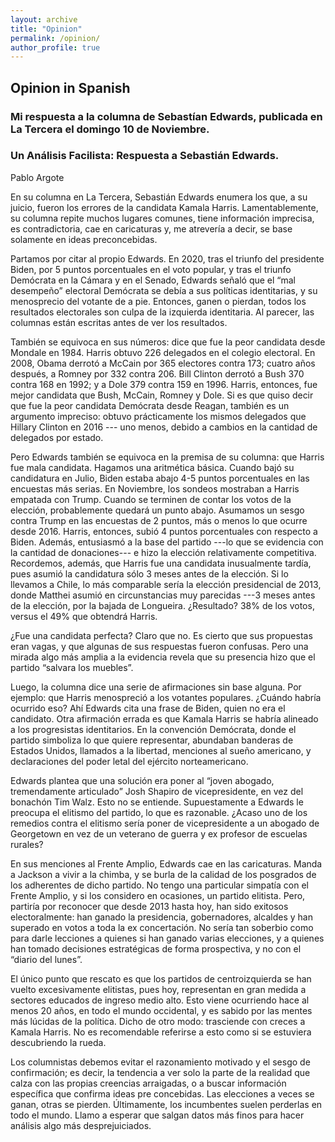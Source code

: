 ```yaml
---
layout: archive
title: "Opinion"
permalink: /opinion/
author_profile: true
---
```


## Opinion in Spanish

### Mi respuesta a la columna de Sebastían Edwards, publicada en La Tercera el domingo 10 de Noviembre.

### Un Análisis Facilista: Respuesta a Sebastián Edwards.
 
Pablo Argote
 
​En su columna en La Tercera, Sebastián Edwards enumera los que, a su juicio, fueron los errores de la candidata Kamala Harris. Lamentablemente, su columna repite muchos lugares comunes, tiene información imprecisa, es contradictoria, cae en caricaturas y, me atrevería a decir, se base solamente en ideas preconcebidas.
 
Partamos por citar al propio Edwards. En 2020, tras el triunfo del presidente Biden, por 5 puntos porcentuales en el voto popular, y tras el triunfo Demócrata en la Cámara y en el Senado, Edwards señaló que el “mal desempeño” electoral Demócrata se debía a sus políticas identitarias, y su menosprecio del votante de a pie. Entonces, ganen o pierdan, todos los resultados electorales son culpa de la izquierda identitaria. Al parecer, las columnas están escritas antes de ver los resultados.
 
También se equivoca en sus números: dice que fue la peor candidata desde Mondale en 1984. Harris obtuvo 226 delegados en el colegio electoral. En 2008, Obama derrotó a McCain por 365 electores contra 173; cuatro años después, a Romney por 332 contra 206. Bill Clinton derrotó a Bush 370 contra 168 en 1992; y a Dole 379 contra 159 en 1996. Harris, entonces, fue mejor candidata que Bush, McCain, Romney y Dole. Si es que quiso decir que fue la peor candidata Demócrata desde Reagan, también es un argumento impreciso: obtuvo prácticamente los mismos delegados que Hillary Clinton en 2016 --- uno menos, debido a cambios en la cantidad de delegados por estado.
 
Pero Edwards también se equivoca en la premisa de su columna: que Harris fue mala candidata. Hagamos una aritmética básica. Cuando bajó su candidatura en Julio, Biden estaba abajo 4-5 puntos porcentuales en las encuestas más serias. En Noviembre, los sondeos mostraban a Harris empatada con Trump. Cuando se terminen de contar los votos de la elección, probablemente quedará un punto abajo. Asumamos un sesgo contra Trump en las encuestas de 2 puntos, más o menos lo que ocurre desde 2016. Harris, entonces, subió 4 puntos porcentuales con respecto a Biden. Además, entusiasmó a la base del partido ---lo que se evidencia con la cantidad de donaciones--- e hizo la elección relativamente competitiva. Recordemos, además, que Harris fue una candidata inusualmente tardía, pues asumió la candidatura sólo 3 meses antes de la elección. Si lo llevamos a Chile, lo más comparable sería la elección presidencial de 2013, donde Matthei asumió en circunstancias muy parecidas ---3 meses antes de la elección, por la bajada de Longueira. ¿Resultado? 38% de los votos, versus el 49% que obtendrá Harris.
 
¿Fue una candidata perfecta? Claro que no. Es cierto que sus propuestas eran vagas, y que algunas de sus respuestas fueron confusas. Pero una mirada algo más amplia a la evidencia revela que su presencia hizo que el partido “salvara los muebles”.
 
Luego, la columna dice una serie de afirmaciones sin base alguna. Por ejemplo: que Harris menospreció a los votantes populares. ¿Cuándo habría ocurrido eso? Ahí Edwards cita una frase de Biden, quien no era el candidato. Otra afirmación errada es que Kamala Harris se habría alineado a los progresistas identitarios. En la convención Demócrata, donde el partido simboliza lo que quiere representar, abundaban banderas de Estados Unidos, llamados a la libertad, menciones al sueño americano, y declaraciones del poder letal del ejército norteamericano.
 
Edwards plantea que una solución era poner al “joven abogado, tremendamente articulado” Josh Shapiro de vicepresidente, en vez del bonachón Tim Walz. Esto no se entiende. Supuestamente a Edwards le preocupa el elitismo del partido, lo que es razonable. ¿Acaso uno de los remedios contra el elitismo sería poner de vicepresidente a un abogado de Georgetown en vez de un veterano de guerra y ex profesor de escuelas rurales?
 
En sus menciones al Frente Amplio, Edwards cae en las caricaturas. Manda a Jackson a vivir a la chimba, y se burla de la calidad de los posgrados de los adherentes de dicho partido. No tengo una particular simpatía con el Frente Amplio, y si los considero en ocasiones, un partido elitista. Pero, partiría por reconocer que desde 2013 hasta hoy, han sido exitosos electoralmente: han ganado la presidencia, gobernadores, alcaldes y han superado en votos a toda la ex concertación. No sería tan soberbio como para darle lecciones a quienes si han ganado varias elecciones, y a quienes han tomado decisiones estratégicas de forma prospectiva, y no con el “diario del lunes”.
 
El único punto que rescato es que los partidos de centroizquierda se han vuelto excesivamente elitistas, pues hoy, representan en gran medida a sectores educados de ingreso medio alto. Esto viene ocurriendo hace al menos 20 años, en todo el mundo occidental, y es sabido por las mentes más lúcidas de la política. Dicho de otro modo: trasciende con creces a Kamala Harris. No es recomendable referirse a esto como si se estuviera descubriendo la rueda.
 
Los columnistas debemos evitar el razonamiento motivado y el sesgo de confirmación; es decir, la tendencia a ver solo la parte de la realidad que calza con las propias creencias arraigadas, o a buscar información específica que confirma ideas pre concebidas. Las elecciones a veces se ganan, otras se pierden. Últimamente, los incumbentes suelen perderlas en todo el mundo. Llamo a esperar que salgan datos más finos para hacer análisis algo más desprejuiciados.
